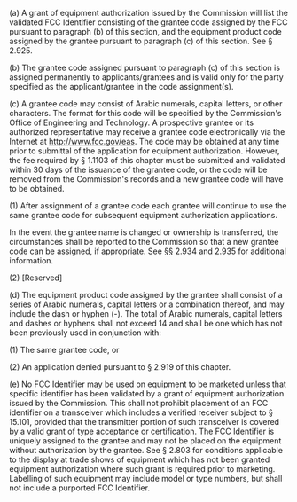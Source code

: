 (a) A grant of equipment authorization issued by the Commission will list the validated FCC Identifier consisting of the grantee code assigned by the FCC pursuant to paragraph (b) of this section, and the equipment product code assigned by the grantee pursuant to paragraph (c) of this section. See § 2.925.

(b) The grantee code assigned pursuant to paragraph (c) of this section is assigned permanently to applicants/grantees and is valid only for the party specified as the applicant/grantee in the code assignment(s).

(c) A grantee code may consist of Arabic numerals, capital letters, or other characters. The format for this code will be specified by the Commission's Office of Engineering and Technology. A prospective grantee or its authorized representative may receive a grantee code electronically via the Internet at http://www.fcc.gov/eas. The code may be obtained at any time prior to submittal of the application for equipment authorization. However, the fee required by § 1.1103 of this chapter must be submitted and validated within 30 days of the issuance of the grantee code, or the code will be removed from the Commission's records and a new grantee code will have to be obtained.

(1) After assignment of a grantee code each grantee will continue to use the same grantee code for subsequent equipment authorization applications.

In the event the grantee name is changed or ownership is transferred, the circumstances shall be reported to the Commission so that a new grantee code can be assigned, if appropriate. See §§ 2.934 and 2.935 for additional information.

(2) [Reserved]

(d) The equipment product code assigned by the grantee shall consist of a series of Arabic numerals, capital letters or a combination thereof, and may include the dash or hyphen (-). The total of Arabic numerals, capital letters and dashes or hyphens shall not exceed 14 and shall be one which has not been previously used in conjunction with:

(1) The same grantee code, or

(2) An application denied pursuant to § 2.919 of this chapter.

(e) No FCC Identifier may be used on equipment to be marketed unless that specific identifier has been validated by a grant of equipment authorization issued by the Commission. This shall not prohibit placement of an FCC identifier on a transceiver which includes a verified receiver subject to § 15.101, provided that the transmitter portion of such transceiver is covered by a valid grant of type acceptance or certification. The FCC Identifier is uniquely assigned to the grantee and may not be placed on the equipment without authorization by the grantee. See § 2.803 for conditions applicable to the display at trade shows of equipment which has not been granted equipment authorization where such grant is required prior to marketing. Labelling of such equipment may include model or type numbers, but shall not include a purported FCC Identifier.

